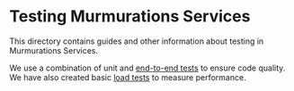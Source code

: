 # Testing Murmurations Services

This directory contains guides and other information about testing in Murmurations Services.

We use a combination of unit and [end-to-end tests](/docs/testing/run-e2e-tests-locally.md) to ensure code quality. We have also created basic [load tests](/docs/testing/load-testing.md) to measure performance.

